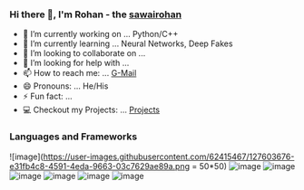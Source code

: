 ### Hi there 👋, I'm Rohan - the [sawairohan](https://github.com/rohansawai)




- 🔭 I’m currently working on ... Python/C++
- 🌱 I’m currently learning ... Neural Networks, Deep Fakes
- 👯 I’m looking to collaborate on ...
- 🤔 I’m looking for help with ...
- 📫 How to reach me: ... [G-Mail](sawairohan90@gmail.com)
- 😄 Pronouns: ... He/His
- ⚡ Fun fact: ...
- 💻 Checkout my Projects: ... [Projects](https://github.com/rohansawai?tab=repositories)

### Languages and Frameworks
![image](https://user-images.githubusercontent.com/62415467/127603676-e31fb4c8-4591-4eda-9663-03c7629ae89a.png = 50*50)
![image](https://user-images.githubusercontent.com/62415467/127603690-ea5f8179-3c01-4608-80a2-01b95408380b.png)
![image](https://user-images.githubusercontent.com/62415467/127603704-c82704a8-387b-4761-92a0-fe1ef6386e72.png)
![image](https://user-images.githubusercontent.com/62415467/127603715-384e6ea6-31e2-4cb6-94d6-d7daa314d136.png)
![image](https://user-images.githubusercontent.com/62415467/127603731-3bb001e8-772e-4ed5-a0e0-0f86820a2ed2.png)
![image](https://user-images.githubusercontent.com/62415467/127603739-7a85de02-1d05-473c-8424-fcd9795fbd5b.png)
![image](https://user-images.githubusercontent.com/62415467/127603748-1569396b-e53d-46b4-93a3-da9935640c9e.png)
